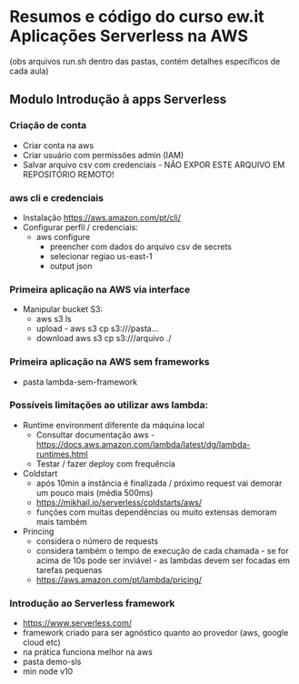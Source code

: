 # Resumos e código do curso ew.it Aplicações Serverless na AWS

(obs arquivos run.sh dentro das pastas, contém detalhes específicos de cada aula)

## Modulo Introdução à apps Serverless

### Criação de conta
* Criar conta na aws
* Criar usuário com permissões admin (IAM)
* Salvar arquivo csv com credenciais - NÃO EXPOR ESTE ARQUIVO EM REPOSITÓRIO REMOTO!

### aws cli e credenciais
* Instalação https://aws.amazon.com/pt/cli/
* Configurar perfil / credenciais:
    * aws configure
        * preencher com dados do arquivo csv de secrets
        * selecionar regiao us-east-1
        * output json

### Primeira aplicação na AWS via interface
* Manipular bucket S3:
    * aws s3 ls
    * upload - aws s3 cp <arquivo local> s3://<bucket>/pasta...
    * download aws s3 cp s3://<bucket>/arquivo ./

### Primeira aplicação na AWS sem frameworks
* pasta lambda-sem-framework

### Possíveis limitações ao utilizar aws lambda:
* Runtime environment diferente da máquina local
    * Consultar documentação aws - https://docs.aws.amazon.com/lambda/latest/dg/lambda-runtimes.html
    * Testar / fazer deploy com frequência
* Coldstart
    * após 10min a instância é finalizada / próximo request vai demorar um pouco mais (média 500ms)
    * https://mikhail.io/serverless/coldstarts/aws/ 
    * funções com muitas dependências ou muito extensas demoram mais também
* Princing
    * considera o número de requests
    * considera também o tempo de execução de cada chamada - se for acima de 10s pode ser inviável - as lambdas devem ser focadas em tarefas pequenas
    * https://aws.amazon.com/pt/lambda/pricing/

### Introdução ao Serverless framework
* https://www.serverless.com/
* framework criado para ser agnóstico quanto ao provedor (aws, google cloud etc)
* na prática funciona melhor na aws
* pasta demo-sls
* min node v10
